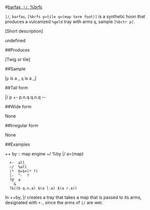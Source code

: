 #[barfas, `|/`, %brfs](#brfs)

`|/`, `barfas`, `[%brfs p=tile q=(map term foot)]` is a synthetic hoon
that produces a vulcanized `%gold` tray with arms `q`, sample `[%bctr p]`.

[Short description]

undefined

##Produces

[Twig or tile]

##Sample

[`p` is a _
`q` is a _]

##Tall form

|/  p
      +-  p.n.q
        q.n.q
      --

##Wide form

None

##Irregular form

None

##Examples

++  by                                                  ::  map engine
      ~/  %by
      |/  a=(map)

      +-  all
      ~/  %all
      |*  b=$+(* ?)
      |-  ^-  ?
      ?@  a
        &
      ?&((b q.n.a) $(a l.a) $(a r.a))


In ++by, |/ creates a tray that takes a map that is passed to its arms, designated with `+-`, since the arms of `|/` are wet.

